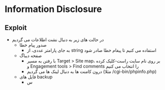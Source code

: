 # Information Disclosure

## Exploit
- در حالت های زیر به دنبال نشت اطلاعات می گردیم
  - صدور پیام خطا
    - به جای پارامتر عددی، از string استفاده می کنیم تا پیغام خطا صادر شود
  - صفحه دیباگ
    - با رفتن به مسیر Target > Site map، بر روی نام سایت راست-کلیک کرده و Engagement tools > Find comments را انتخاب می کنیم
    - درون کامنت ها به دنبال لینک ها می گردیم (مثلا /cgi-bin/phpinfo.php)
  - فایل های backup
    - س
